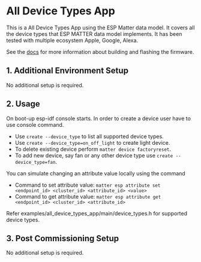 # All Device Types App

This is a All Device Types App using the ESP Matter data model. It covers all the device types that ESP
MATTER data model implements. It has been tested with multiple ecosystem Apple, Google, Alexa.

See the [docs](https://docs.espressif.com/projects/esp-matter/en/latest/esp32/developing.html) for more information about building and flashing the firmware.

## 1. Additional Environment Setup

No additional setup is required.

## 2. Usage

On boot-up esp-idf console starts. In order to create a device user have to use console command.

-   Use `create --device_type` to list all supported device types.
-   Use `create --device_type=on_off_light` to create light device.
-   To delete existing device perform `matter device factoryreset`.
-   To add new device, say fan or any other device type use `create --device_type=fan`.

You can simulate changing an attribute value locally using the command

-   Command to set attribute value: `matter esp attribute set <endpoint_id> <cluster_id> <attribute_id> <value>`
-   Command to get attribute value: `matter esp attribute get <endpoint_id> <cluster_id> <attribute_id>`


Refer examples/all_device_types_app/main/device_types.h for supported device types.

## 3. Post Commissioning Setup

No additional setup is required.

